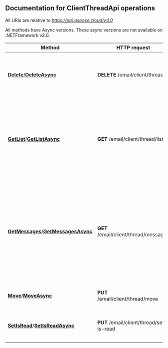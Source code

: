 
## Documentation for ClientThreadApi operations

All URIs are relative to *https://api.aspose.cloud/v4.0*

All methods have Async versions. These async versions are not available on .NETFramework v2.0.

Method | HTTP request | Description
------------- | ------------- | -------------
[**Delete**](ClientThreadApi.md#Delete)/[**DeleteAsync**](ClientThreadApi.md#DeleteAsync)| **DELETE** /email/client/thread| Delete thread by id. All messages from thread will also be deleted.             
[**GetList**](ClientThreadApi.md#GetList)/[**GetListAsync**](ClientThreadApi.md#GetListAsync)| **GET** /email/client/thread/list| Get message threads from folder. All messages are partly fetched (without email body and some other fields).             
[**GetMessages**](ClientThreadApi.md#GetMessages)/[**GetMessagesAsync**](ClientThreadApi.md#GetMessagesAsync)| **GET** /email/client/thread/messages| Get messages from thread by id. All messages are fully fetched. For accounts with CacheFile only cached messages will be returned.             
[**Move**](ClientThreadApi.md#Move)/[**MoveAsync**](ClientThreadApi.md#MoveAsync)| **PUT** /email/client/thread/move| Move thread to another folder.             
[**SetIsRead**](ClientThreadApi.md#SetIsRead)/[**SetIsReadAsync**](ClientThreadApi.md#SetIsReadAsync)| **PUT** /email/client/thread/set-is-read| Mark all messages in thread as read or unread.             



